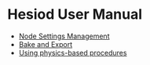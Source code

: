 # Hesiod User Manual

- [Node Settings Management](node_settings/node_settings_management.md)
- [Bake and Export](bake_and_export/bake_and_export.md)
- [Using physics-based procedures](using_physics_based_procedures/index.md)
